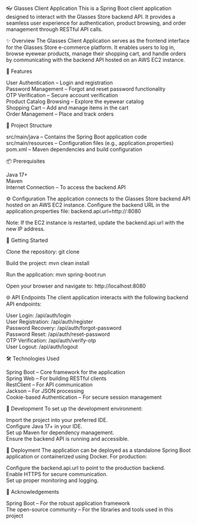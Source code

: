 👓 Glasses Client Application
This is a Spring Boot client application designed to interact with the Glasses Store backend API. It provides a seamless user experience for authentication, product browsing, and order management through RESTful API calls.

✨ Overview
The Glasses Client Application serves as the frontend interface for the Glasses Store e-commerce platform. It enables users to log in, browse eyewear products, manage their shopping cart, and handle orders by communicating with the backend API hosted on an AWS EC2 instance.

🧩 Features

User Authentication – Login and registration  
Password Management – Forgot and reset password functionality  
OTP Verification – Secure account verification  
Product Catalog Browsing – Explore the eyewear catalog  
Shopping Cart – Add and manage items in the cart  
Order Management – Place and track orders


📂 Project Structure

src/main/java – Contains the Spring Boot application code  
src/main/resources – Configuration files (e.g., application.properties)  
pom.xml – Maven dependencies and build configuration


📦 Prerequisites

Java 17+  
Maven  
Internet Connection – To access the backend API


⚙️ Configuration
The application connects to the Glasses Store backend API hosted on an AWS EC2 instance. Configure the backend URL in the application.properties file:
backend.api.url=http://<ec2-instance-ip>:8080


Note: If the EC2 instance is restarted, update the backend.api.url with the new IP address.


🚀 Getting Started

Clone the repository:
git clone <repository-url>


Build the project:
mvn clean install


Run the application:
mvn spring-boot:run


Open your browser and navigate to:
http://localhost:8080


🌐 API Endpoints
The client application interacts with the following backend API endpoints:

User Login: /api/auth/login  
User Registration: /api/auth/register  
Password Recovery: /api/auth/forgot-password  
Password Reset: /api/auth/reset-password  
OTP Verification: /api/auth/verify-otp  
User Logout: /api/auth/logout


🛠️ Technologies Used

Spring Boot – Core framework for the application  
Spring Web – For building RESTful clients  
RestClient – For API communication  
Jackson – For JSON processing  
Cookie-based Authentication – For secure session management


🔧 Development
To set up the development environment:

Import the project into your preferred IDE.  
Configure Java 17+ in your IDE.  
Set up Maven for dependency management.  
Ensure the backend API is running and accessible.


🚀 Deployment
The application can be deployed as a standalone Spring Boot application or containerized using Docker. For production:

Configure the backend.api.url to point to the production backend.  
Enable HTTPS for secure communication.  
Set up proper monitoring and logging.


🙌 Acknowledgements

Spring Boot – For the robust application framework  
The open-source community – For the libraries and tools used in this project

